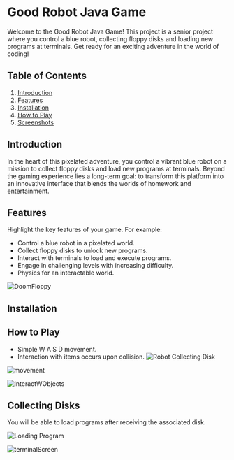 # Good Robot Java Game

Welcome to the Good Robot Java Game! This project is a senior project where you control a blue robot, collecting floppy disks and loading new programs at terminals. Get ready for an exciting adventure in the world of coding!

## Table of Contents
1. [Introduction](#introduction)
2. [Features](#features)
3. [Installation](#installation)
4. [How to Play](#how-to-play)
5. [Screenshots](#screenshots)


## Introduction
In the heart of this pixelated adventure, you control a vibrant blue robot on a mission to collect floppy disks and load new programs at terminals. Beyond the gaming experience lies a long-term goal: to transform this platform into an innovative interface that blends the worlds of homework and entertainment.

## Features
Highlight the key features of your game. For example:
- Control a blue robot in a pixelated world.
- Collect floppy disks to unlock new programs.
- Interact with terminals to load and execute programs.
- Engage in challenging levels with increasing difficulty.
- Physics for an interactable world.
  
![DoomFloppy](https://github.com/yungGriff/GoodRobot/assets/57887563/6ef2e2e9-5770-4740-aa93-9d7464516df7)

## Installation

## How to Play
- Simple W A S D movement.
- Interaction with items occurs upon collision.
![Robot Collecting Disk](url-to-your-first-gif.gif)

![movement](https://github.com/yungGriff/GoodRobot/assets/57887563/7a1060d8-3b20-4e30-9db1-fc93fd4feba2)

![InteractWObjects](https://github.com/yungGriff/GoodRobot/assets/57887563/46a11051-ea1d-466e-80c2-99d41dcbcab4)

## Collecting Disks
You will be able to load programs after receiving the associated disk.

![Loading Program](url-to-your-second-gif.gif)

![terminalScreen](https://github.com/yungGriff/GoodRobot/assets/57887563/f0221c6f-48b8-46e8-8318-e15b5cc59867)



